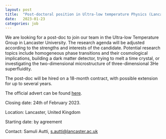 ```yaml
---
layout: post
title:  "Post-doctoral position in Ultra-low temperature Physics (Lancaster) "
date:   2023-01-23
categories: job
---
```

We are looking for a post-doc to join our team in the Ultra-low Temperature Group in Lancaster University. The research agenda will be adjusted according to the strengths and interests of the candidate. Potential research topics include homogeneous phase transitions and their cosmological implications, building a dark matter detector, trying to melt a time crystal, or investigating the two-dimensional microstructure of three-dimensional 3He superfluidity. 

The post-doc will be hired on a 18-month contract, with possible extension for up to several years. 
 
The official advert can be found <a href="https://hr-jobs.lancs.ac.uk/Vacancy.aspx?ref=1602-22"> here</a>.


Closing date: 24th of February 2023.

Location: Lancaster, United Kingdom 

Starting date: by agreement 

Contact: Samuli Autti, s.autti@lancaster.ac.uk 
